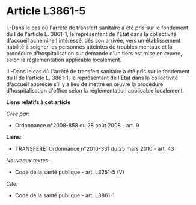 # Article L3861-5

I.-Dans le cas où l'arrêté de transfert sanitaire a été pris sur le fondement du I de l'article L. 3861-1, le représentant de
l'Etat dans la collectivité d'accueil achemine l'intéressé, dès son arrivée, vers un établissement habilité à soigner les
personnes atteintes de troubles mentaux et la procédure d'hospitalisation sur demande d'un tiers est mise en œuvre, selon la
réglementation applicable localement. 

II.-Dans le cas où l'arrêté de transfert sanitaire a été pris sur le fondement du II de l'article L. 3861-1, le représentant
de l'Etat dans la collectivité d'accueil apprécie s'il y a lieu de mettre en œuvre la procédure d'hospitalisation d'office
selon la réglementation applicable localement.

**Liens relatifs à cet article**

_Créé par_:

  - Ordonnance n°2008-858 du 28 août 2008 - art. 9

**Liens**:

  - TRANSFERE: Ordonnance n°2010-331 du 25 mars 2010 - art. 43

_Nouveaux textes_:

  - Code de la santé publique - art. L3251-5 (V)

_Cite_:

  - Code de la santé publique - art. L3861-1
